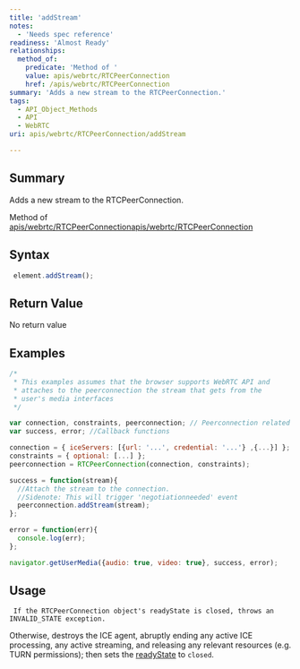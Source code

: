 ```yaml
---
title: 'addStream'
notes:
  - 'Needs spec reference'
readiness: 'Almost Ready'
relationships:
  method_of:
    predicate: 'Method of '
    value: apis/webrtc/RTCPeerConnection
    href: /apis/webrtc/RTCPeerConnection
summary: 'Adds a new stream to the RTCPeerConnection.'
tags:
  - API_Object_Methods
  - API
  - WebRTC
uri: apis/webrtc/RTCPeerConnection/addStream

---
```

## Summary

Adds a new stream to the RTCPeerConnection.

Method of [apis/webrtc/RTCPeerConnection](/apis/webrtc/RTCPeerConnection)[apis/webrtc/RTCPeerConnection](/apis/webrtc/RTCPeerConnection)

## Syntax

``` js
 element.addStream();
```

## Return Value

No return value

## Examples

``` js
/*
 * This examples assumes that the browser supports WebRTC API and
 * attaches to the peerconnection the stream that gets from the
 * user's media interfaces
 */

var connection, constraints, peerconnection; // Peerconnection related
var success, error; //Callback functions

connection = { iceServers: [{url: '...', credential: '...'} ,{...}] };
constraints = { optional: [...] };
peerconnection = RTCPeerConnection(connection, constraints);

success = function(stream){
  //Attach the stream to the connection.
  //Sidenote: This will trigger 'negotiationneeded' event
  peerconnection.addStream(stream);
};

error = function(err){
  console.log(err);
};

navigator.getUserMedia({audio: true, video: true}, success, error);
```

## Usage

     If the RTCPeerConnection object's readyState is closed, throws an INVALID_STATE exception.

Otherwise, destroys the ICE agent, abruptly ending any active ICE processing, any active streaming, and releasing any relevant resources (e.g. TURN permissions); then sets the [readyState](/apis/webrtc/RTCPeerConnection/readyState) to `closed`.
